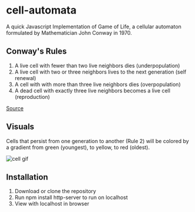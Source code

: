 # cell-automata

A quick Javascript Implementation of Game of Life, a cellular automaton formulated by Mathematician John Conway in 1970. 


## Conway's Rules
1. A live cell with fewer than two live neighbors dies (underpopulation)
2. A live cell with two or three neighbors lives to the next generation (self renewal)
3. A cell with with more than three live neighbors dies (overpopulation)
4. A dead cell with exactly three live neighbors becomes a live cell (reproduction)

[Source](https://en.wikipedia.org/wiki/John_Horton_Conway)

## Visuals

Cells that persist from one generation to another (Rule 2) will be colored by a gradient from green (youngest), to yellow, to red (oldest).

![cell gif](https://i.imgur.com/9W9mVoF.gif)


## Installation
1. Download or clone the repository
2. Run npm install http-server to run on localhost
3. View with localhost in browser